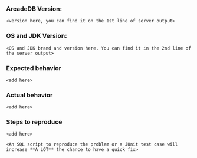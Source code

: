 ### ArcadeDB Version:

`<version here, you can find it on the 1st line of server output>`

### OS and JDK Version:

`<OS and JDK brand and version here. You can find it in the 2nd line of the server output>`

### Expected behavior

`<add here>`

### Actual behavior

`<add here>`

### Steps to reproduce

`<add here>`

`<An SQL script to reproduce the problem or a JUnit test case will increase **A LOT** the chance to have a quick fix>`

